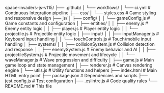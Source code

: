 space-invaders-js-v115/
├── .github/
│   └── workflows/
│       └── ci.yml              # Continuous Integration pipeline
├── css/
│   └── styles.css              # Game styling and responsive design
├── js/
│   ├── config/
│   │   └── gameConfig.js       # Game constants and configuration
│   ├── entities/
│   │   ├── enemy.js            # Enemy entity logic
│   │   ├── player.js           # Player entity logic
│   │   └── projectile.js       # Projectile entity logic
│   ├── input/
│   │   ├── inputManager.js     # Keyboard input handling
│   │   └── touchControls.js    # Touch/mobile input handling
│   ├── systems/
│   │   ├── collisionSystem.js  # Collision detection and response
│   │   ├── enemySystem.js      # Enemy behavior and AI
│   │   ├── projectileSystem.js # Projectile movement and lifecycle
│   │   └── waveManager.js      # Wave progression and difficulty
│   ├── game.js                 # Main game loop and state management
│   ├── renderer.js             # Canvas rendering engine
│   └── utils.js                # Utility functions and helpers
├── index.html                  # Main HTML entry point
├── package.json                # Dependencies and scripts
├── jest.config.js              # Test configuration
├── .eslintrc.js               # Code quality rules
└── README.md                   # This file